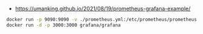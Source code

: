 - https://umanking.github.io/2021/08/19/prometheus-grafana-example/

```sh
docker run -p 9090:9090 -v ./prometheus.yml:/etc/prometheus/prometheus.yml prom/prometheus
docker run -d -p 3000:3000 grafana/grafana
```
